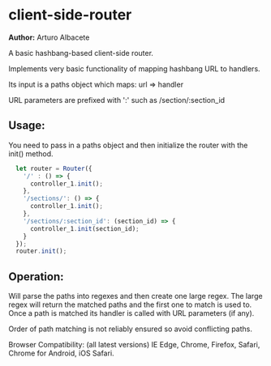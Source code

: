 # client-side-router

**Author:** Arturo Albacete

A basic hashbang-based client-side router.

Implements very basic functionality of mapping hashbang URL to handlers.

Its input is a paths object which maps:
  url => handler

URL parameters are prefixed with ':' such as /section/:section_id



## Usage:

You need to pass in a paths object and then initialize the router with the init() method.
```javascript
  let router = Router({
    '/' : () => {
      controller_1.init();
    },
    '/sections/': () => {
      controller_1.init();
    },
    '/sections/:section_id': (section_id) => {
      controller_1.init(section_id);
    }
  });
  router.init();
```

## Operation:
Will parse the paths into regexes and then create one large regex.
The large regex will return the matched paths and the first one to match
is used to. Once a path is matched its handler is called with URL
parameters (if any). 

Order of path matching is not reliably ensured so avoid conflicting paths.


Browser Compatibility:
	(all latest versions)
	IE Edge, Chrome, Firefox, Safari, Chrome for Android, iOS Safari.
